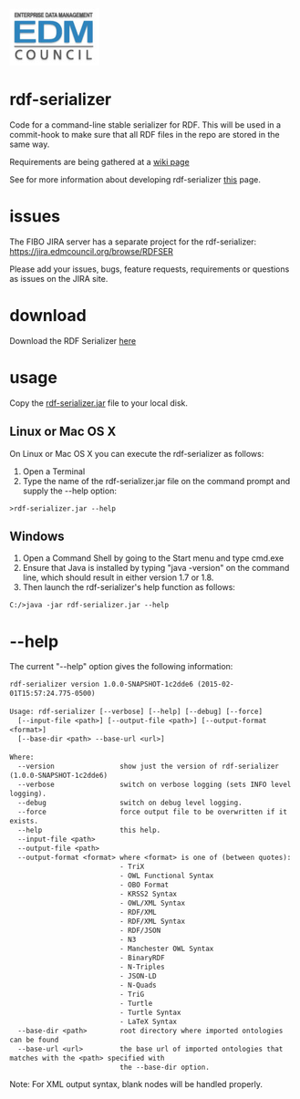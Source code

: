 ![EDM Council Logo](etc/image/edmc-logo.jpg)

# rdf-serializer

Code for a command-line stable serializer for RDF.  This will be used in a commit-hook to make sure that all RDF files in the repo are stored in the same way.

Requirements are being gathered at a [wiki page](https://github.com/edmcouncil/rdf-serializer/wiki/Requirements)

See for more information about developing rdf-serializer [this](DEVELOP.md) page.

# issues

The FIBO JIRA server has a separate project for the rdf-serializer: https://jira.edmcouncil.org/browse/RDFSER

Please add your issues, bugs, feature requests, requirements or questions as issues on the JIRA site.

# download

Download the RDF Serializer [here](https://jenkins.edmcouncil.org/job/rdf-serializer-build/lastSuccessfulBuild/artifact/target/scala-2.11/rdf-serializer.jar)

# usage

Copy the [rdf-serializer.jar](https://jenkins.edmcouncil.org/job/rdf-serializer-build/lastSuccessfulBuild/artifact/target/scala-2.11/rdf-serializer.jar) file to your local disk.

## Linux or Mac OS X

On Linux or Mac OS X you can execute the rdf-serializer
as follows:

1. Open a Terminal
2. Type the name of the rdf-serializer.jar file on the command prompt and supply the --help option:
```
>rdf-serializer.jar --help
```

## Windows

1. Open a Command Shell by going to the Start menu and type cmd.exe
2. Ensure that Java is installed by typing "java -version" on the command line, which should result in
   either version 1.7 or 1.8.
3. Then launch the rdf-serializer's help function as follows:
```
C:/>java -jar rdf-serializer.jar --help
```

# --help

The current "--help" option gives the following information:

```
rdf-serializer version 1.0.0-SNAPSHOT-1c2dde6 (2015-02-01T15:57:24.775-0500)

Usage: rdf-serializer [--verbose] [--help] [--debug] [--force]
  [--input-file <path>] [--output-file <path>] [--output-format <format>]
  [--base-dir <path> --base-url <url>]

Where:
  --version                show just the version of rdf-serializer (1.0.0-SNAPSHOT-1c2dde6)
  --verbose                switch on verbose logging (sets INFO level logging).
  --debug                  switch on debug level logging.
  --force                  force output file to be overwritten if it exists.
  --help                   this help.
  --input-file <path>
  --output-file <path>
  --output-format <format> where <format> is one of (between quotes): 
                           - TriX
                           - OWL Functional Syntax
                           - OBO Format
                           - KRSS2 Syntax
                           - OWL/XML Syntax
                           - RDF/XML
                           - RDF/XML Syntax
                           - RDF/JSON
                           - N3
                           - Manchester OWL Syntax
                           - BinaryRDF
                           - N-Triples
                           - JSON-LD
                           - N-Quads
                           - TriG
                           - Turtle
                           - Turtle Syntax
                           - LaTeX Syntax
  --base-dir <path>        root directory where imported ontologies can be found
  --base-url <url>         the base url of imported ontologies that matches with the <path> specified with
                           the --base-dir option.

```

Note: For XML output syntax, blank nodes will be handled properly.
